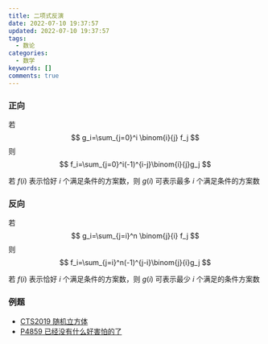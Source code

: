 ```yaml
---
title: 二项式反演
date: 2022-07-10 19:37:57
updated: 2022-07-10 19:37:57
tags:
  - 数论
categories:
  - 数学
keywords: []
comments: true
---
```

### 正向

若
$$
g_i=\sum_{j=0}^i \binom{i}{j} f_j
$$
则
$$
f_i=\sum_{j=0}^i(-1)^{i-j}\binom{i}{j}g_j
$$

若 $f(i)$ 表示恰好 $i$ 个满足条件的方案数，则 $g(i)$ 可表示最多 $i$ 个满足条件的方案数

### 反向

若
$$
g_i=\sum_{j=i}^n \binom{j}{i} f_j
$$
则
$$
f_i=\sum_{j=i}^n(-1)^{j-i}\binom{j}{i}g_j
$$

若 $f(i)$ 表示恰好 $i$ 个满足条件的方案数，则 $g(i)$ 可表示最少 $i$ 个满足的条件方案数

### 例题

- [CTS2019 随机立方体](https://www.luogu.com.cn/problem/P5400)
- [P4859 已经没有什么好害怕的了](https://www.luogu.com.cn/problem/P4859)